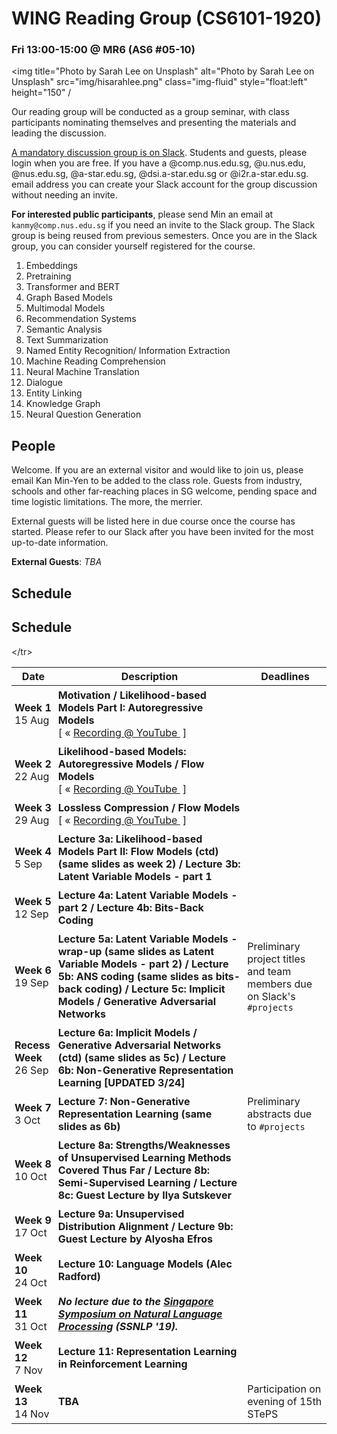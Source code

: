 # WING Reading Group (CS6101-1920)
### Fri 13:00-15:00 @ MR6 (AS6 #05-10)

<img title="Photo by Sarah Lee on Unsplash" alt="Photo by Sarah Lee on Unsplash" src="img/hisarahlee.png" class="img-fluid" style="float:left" height="150" /

Our reading group will be conducted as a group seminar, with class participants nominating themselves and presenting the materials and leading the discussion. 

<a href="http://cs6101.slack.com/">A mandatory discussion group is on Slack</a>. Students and guests, please login when you are free. If you have a @comp.nus.edu.sg, @u.nus.edu, @nus.edu.sg, @a-star.edu.sg, @dsi.a-star.edu.sg or @i2r.a-star.edu.sg. email address you can create your Slack account for the group discussion without needing an invite.

**For interested public participants**, please send Min an email at ```kanmy@comp.nus.edu.sg``` if you need an invite to the Slack group.  The Slack group is being reused from previous semesters.  Once you are in the Slack group, you can consider yourself registered for the course.

1. Embeddings
1. Pretraining 
1. Transformer and BERT 
2. Graph Based Models 
1. Multimodal Models
1. Recommendation Systems
1. Semantic Analysis
1. Text Summarization
1. Named Entity Recognition/ Information Extraction
1. Machine Reading Comprehension
1. Neural Machine Translation
1. Dialogue 
1. Entity Linking 
1. Knowledge Graph
1. Neural Question Generation

## People

Welcome. If you are an external visitor and would like to join us, please email Kan Min-Yen to be added to the class role. Guests from industry, schools and other far-reaching places in SG welcome, pending space and time logistic limitations. The more, the merrier.

External guests will be listed here in due course once the course has started. Please refer to our Slack after you have been invited for the most up-to-date information.

**External Guests**: _TBA_

## Schedule

<style type="text/css">
  td { padding:5px; }
</style>

<h2 id="schedule">Schedule</h2>

<table class="table table-striped">
<thead class="thead-inverse"><tr><th>Date</th><th width="60%">Description</th><th>Deadlines</th></tr></thead>
<tbody>
<tr>
  <td><b>Week 1</b><br />15 Aug
  </td>
  <td>
  <strong>
Motivation / Likelihood-based Models Part I: Autoregressive Models
  </strong>
<br />
  [&nbsp;«&nbsp;<a href="#" data-toggle="#div1">Recording&nbsp;@&nbsp;YouTube&nbsp;</a>&nbsp;]
<div id="div1" style="display:none">
  <iframe width="700" height="500" src="https://www.youtube.com/embed/i4Y5e9f2gcE" frameborder="0" allow="accelero\
meter; autoplay; encrypted-media; gyroscope; picture-in-picture" allowfullscreen=""></iframe>
</div>
  </td>
  <td>
  </td>
</tr>
<tr>
  <td><b>Week 2</b><br />22 Aug
  </td>
  <td>
  <strong>
Likelihood-based Models: Autoregressive Models / Flow Models
  </strong>
<br />
  [&nbsp;«&nbsp;<a href="#" data-toggle="#div2">Recording&nbsp;@&nbsp;YouTube&nbsp;</a>&nbsp;]
<div id="div2" style="display:none">
  <iframe width="700" height="500" src="https://www.youtube.com/embed/_jm5tdV3CXs" frameborder="0" allow="accelero\
meter; autoplay; encrypted-media; gyroscope; picture-in-picture" allowfullscreen=""></iframe>
</div>
  </td>
  <td>
  </td>
</tr>
<tr>
  <td><b>Week 3</b><br />29 Aug
  </td>
  <td><strong>
Lossless Compression / Flow Models
  </strong>
<br />
  [&nbsp;«&nbsp;<a href="#" data-toggle="#div3">Recording&nbsp;@&nbsp;YouTube&nbsp;</a>&nbsp;]
<div id="div3" style="display:none">
  <iframe width="700" height="500" src="https://www.youtube.com/embed/l9aX_tHJGek" frameborder="0" allow="accelero\
meter; autoplay; encrypted-media; gyroscope; picture-in-picture" allowfullscreen=""></iframe>
</div>
  </td>
  <td>
  </td>
</tr>
<tr>
  <td><b>Week 4</b><br />5 Sep
  </td>
  <td>
  <strong>
Lecture 3a: Likelihood-based Models Part II: Flow Models (ctd) (same slides as week 2) /
Lecture 3b: Latent Variable Models - part 1 
  </strong>
</td>
  <td>
</td>
</tr>
<tr>
  <td><b>Week 5</b><br />12 Sep
  </td>
  <td>
  <strong>
Lecture 4a: Latent Variable Models - part 2 /
Lecture 4b: Bits-Back Coding
  </strong>
  </td>
  <td>
  </td>
</tr>
<tr>
  <td><b>Week 6</b><br />19 Sep
  </td>
  <td>
  <strong>
Lecture 5a: Latent Variable Models - wrap-up (same slides as Latent Variable Models - part 2) /
Lecture 5b: ANS coding (same slides as bits-back coding) / 
Lecture 5c: Implicit Models / Generative Adversarial Networks
  </strong>
<td>Preliminary project titles and team members due on Slack's <code>#projects</code></td>
&lt;/tr&gt;
<tr>
  <td><b>Recess Week</b><br />26 Sep
  </td>
  <td>
  <strong>
Lecture 6a: Implicit Models / Generative Adversarial Networks (ctd) (same slides as 5c) /
Lecture 6b: Non-Generative Representation Learning [UPDATED 3/24]
  </strong>
</td>
  <td>
  </td>
</tr>
<tr>
  <td><b>Week 7</b><br />3 Oct
  </td>
  <td>
  <strong>
Lecture 7: Non-Generative Representation Learning (same slides as 6b)
  </strong>
</td>
  <td>Preliminary abstracts due to <code>#projects</code>
  </td>
</tr>
<tr>
  <td><b>Week 8</b><br />10 Oct
  </td>
  <td>
  <strong>
Lecture 8a: Strengths/Weaknesses of Unsupervised Learning Methods Covered Thus Far /
Lecture 8b: Semi-Supervised Learning /
Lecture 8c: Guest Lecture by Ilya Sutskever
  </strong>
  </td>
  <td>
  </td>
</tr>
<tr>
  <td><b>Week 9</b><br />17 Oct
  </td>
  <td>
  <strong>
Lecture 9a: Unsupervised Distribution Alignment /
Lecture 9b: Guest Lecture by Alyosha Efros
  </strong>
  </td>
  <td>
  </td>
</tr>
<tr>
  <td><b>Week 10</b><br />24 Oct
  </td>
  <td>
    <strong>
Lecture 10: Language Models (Alec Radford)
  </strong>
</td>
  <td>
  </td>
</tr>
<tr>
  <td><b>Week 11</b><br />31 Oct
  </td>
  <td>
<strong>
<em>No lecture due to the <a href="https://wing.comp.nus.edu.sg/~ssnlp/">Singapore Symposium on Natural Language Processing</a> (SSNLP '19).</em>
  </strong>
</td>
  <td>
  </td>
</tr>
<tr>
  <td><b>Week 12</b><br />7 Nov
  </td>
  <td>
  <strong>
Lecture 11: Representation Learning in Reinforcement Learning
  </strong>
  </td>
  <td>
  </td>
</tr>
<tr>
  <td><b>Week 13</b><br />14 Nov
  </td>
  <td>
  <strong>
  TBA
  </strong>
  </td>
  <td>Participation on evening of 15th STePS
  </td>
</tr>
</td></tr></tbody></table>

